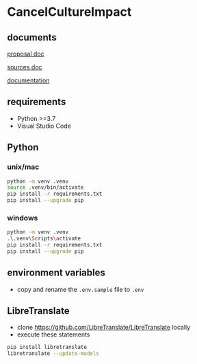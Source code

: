 # CancelCultureImpact

## documents

[proposal doc](https://docs.google.com/document/d/1S0muNYwRjl7VOUzLw-v1KjDehOk7LdciBJQU9CxBlw4/edit?usp=sharing)

[sources doc](https://docs.google.com/document/d/1KJt7lThCYl5oBB3CRr8RVsBoyyE6Fn29DxnZULeHuec/edit?usp=sharing)

[documentation](https://docs.google.com/document/d/1nNHxZ_cACF8o5krTa1TJLUIaHWOqv7aSBus3Gc9qCMY/edit?usp=sharing)

## requirements

* Python >=3.7
* Visual Studio Code

## Python

### unix/mac
```bash
python -m venv .venv
source .venv/bin/activate
pip install -r requirements.txt
pip install --upgrade pip
```

### windows
```bash
python -m venv .venv
.\.venv\Scripts\activate
pip install -r requirements.txt
pip install --upgrade pip
```

## environment variables
* copy and rename the `.env.sample` file to `.env`

## LibreTranslate
* clone https://github.com/LibreTranslate/LibreTranslate locally
* execute these statements

```bash
pip install libretranslate
libretranslate --update-models
```
